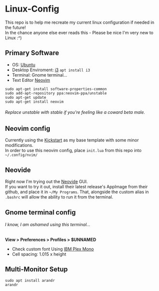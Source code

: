 # Linux-Config
This repo is to help me recreate my current linux configuration if needed in the future!  
In the chance anyone else ever reads this - Please be nice I'm very new to Linux :^)

## Primary Software
- OS: [Ubuntu](https://ubuntu.com/)
- Desktop Enviroment: [i3](https://i3wm.org/)
`apt install i3`
- Terminal: Gnome terminal...
- Text Editor [Neovim](https://neovim.io/)
```
sudo apt-get install software-properties-common
sudo add-apt-repository ppa:neovim-ppa/unstable
sudo apt-get update
sudo apt-get install neovim
```
###### Replace unstable with stable if you're feeling like a coward beta male.

## Neovim config
Currently using the [Kickstart](https://github.com/nvim-lua/kickstart.nvim) as my base template with some minor modifications.  
In order to use this neovim config, place `init.lua` from this repo into `~/.config/nvim/`

## Neovide
Right now I'm trying out the [Neovide](https://github.com/neovide/neovide) GUI.  
If you want to try it out, install their latest release's AppImage from their github, and place it in `~/My Programs`.
That, alongside the custom alias in `.bashrc` will allow the ability to run it from the terminal.

## Gnome terminal config
###### I know, I am ashamed using this terminal...
**View > Preferences > Profiles > $UNNAMED**
- Check custom font
Using [IBM Plex Mono](https://fonts.google.com/specimen/IBM+Plex+Mono)
- Cell spacing: 1.015 x height

## Multi-Monitor Setup
`sudo apt install arandr`  
`arandr`
